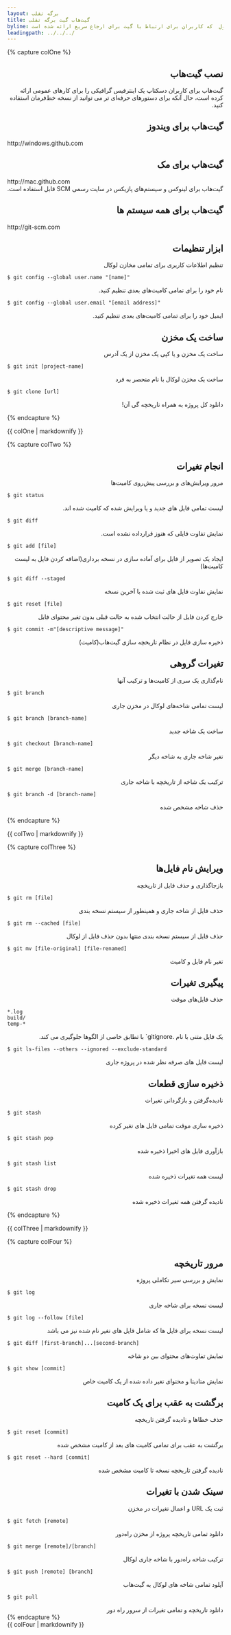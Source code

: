 ```yaml
---
layout: برگه تقلب
title: گیت‌هاب گیت برگه تقلب
byline: گیت یک سیستم کنترل نسخه توزیع‌شده که برای تسهیل فعالیت‌های گیت بر روی لپ‌تاپ یا دسکتپاب می‌باشد. این برگه تقلب خلاصه شده دستورهای معمول  که کاربران برای ارتباط با گیت برای ارجاع سریع ارائه شده است.
leadingpath: ../../../
---
```


{% capture colOne %}
<h2 dir="rtl">نصب گیت‌هاب</h2>
<div dir="rtl">
گبت‌هاب برای کاربران دسکتاپ یک اینترفیس گرافیکی را برای کارهای عمومی ارائه کرده است، حال آنکه برای دستور‌های حرفه‌ای تر می توانید از نسخه خط‌فرمان استفاده کنید.
</div>

<h2 dir="rtl">گیت‌هاب برای ویندوز</h2>
http://windows.github.com

<h2 dir="rtl">گیت‌هاب برای مک</h2>
http://mac.github.com

<div dir="rtl">
گیت‌هاب برای لینوکس و سیستم‌های پازیکس در سایت رسمی SCM قابل استفاده است.
</div>

<h2 dir="rtl">گیت‌هاب برای همه سیستم ها</h2>
http://git-scm.com

<h2 dir="rtl">ابزار تنظیمات</h2>
<div dir="rtl">
تنظیم اطلاعات کاربری برای تمامی مخازن لوکال
</div>

```$ git config --global user.name "[name]"```

<div dir="rtl">
نام خود را برای تمامی کامیت‌های بعدی تنظیم کنید.
</div>



```$ git config --global user.email "[email address]"```

<div dir="rtl">
ایمیل خود را برای تمامی کامیت‌های بعدی تنظیم کنید.
</div>



<h2 dir="rtl">ساخت یک مخزن</h2>
<div dir="rtl">
ساخت یک مخزن و یا کپی یک مخزن از یک آدرس
</div>



```$ git init [project-name]```

<div dir="rtl">
ساخت یک مخزن لوکال با نام منحصر به فرد
</div>



```$ git clone [url]```

<div dir="rtl">
دانلود کل پروژه به همراه تاریخچه گی آن!
</div>


{% endcapture %}
<div class="col-md-6">
{{ colOne | markdownify }}
</div>


{% capture colTwo %}

<h2 dir="rtl">انجام تغیرات</h2>
<div dir="rtl">
مرور ویرایش‌های و بررسی پیش‌روی کامیت‌ها
</div>


```$ git status```

<div dir="rtl">
لیست تمامی فایل های جدید و یا ویرایش شده که کامیت شده اند.
</div>



```$ git diff```

<div dir="rtl">
نمایش تفاوت فایلی که هنوز قرارداده نشده است.
</div>


```$ git add [file]```

<div dir="rtl">
ایجاد یک تصویر از فایل برای آماده سازی در نسخه برداری(اضافه کردن فایل به لیست کامیت‌ها)
</div>



```$ git diff --staged```

<div dir="rtl">
نمایش تفاوت فایل های ثبت شده با آخرین نسخه
</div>



```$ git reset [file]```

<div dir="rtl">
خارج کردن فایل از حالت انتخاب شده به حالت قبلی بدون تغیر محتوای فایل
</div>



```$ git commit -m"[descriptive message]"```

<div dir="rtl">
ذخیره سازی فایل در نظام تاریخچه سازی گیت‌هاب(کامیت)
</div>


<h2 dir="rtl">تغیرات گروهی</h2>
<div dir="rtl">
نام‌گذاری یک سری از کامیت‌ها و ترکیب‌ آنها
</div>



```$ git branch```

<div dir="rtl">
لیست تمامی شاخه‌های لوکال در مخزن جاری
</div>



```$ git branch [branch-name]```

<div dir="rtl">
ساخت یک شاخه جدید
</div>



```$ git checkout [branch-name]```

<div dir="rtl">
تغیر شاخه جاری به شاخه دیگر
</div>



```$ git merge [branch-name]```

<div dir="rtl">
ترکیب یک شاخه از تاریخچه با شاخه جاری
</div>



```$ git branch -d [branch-name]```

<div dir="rtl">
حذف شاخه مشخص شده
</div>

{% endcapture %}
<div class="col-md-6">
{{ colTwo | markdownify }}
</div>
<div class="clearfix"></div>


{% capture colThree %}

<h2 dir="rtl">ویرایش نام فایل‌ها</h2>
<div dir="rtl">
بازجاگذاری و حذف فایل از تاریخچه
</div>



```$ git rm [file]```

<div dir="rtl">
حذف فایل از شاخه جاری و همینطور از سیستم نسخه بندی
</div>


```$ git rm --cached [file]```

<div dir="rtl">
حذف فایل از سیستم نسخه بندی منتها بدون حذف فایل از لوکال
</div>


```$ git mv [file-original] [file-renamed]```

<div dir="rtl">
تغیر نام فایل و کامیت
</div>


<h2 dir="rtl">پیگیری تغیرات</h2>
<div dir="rtl">
حذف فایل‌های موقت
</div>


```
*.log
build/
temp-*
```
<div dir="rtl">
یک فایل متنی با نام 
.gitignore`
با تطابق خاصی از الگوها جلوگیری می کند. 
</div>



```$ git ls-files --others --ignored --exclude-standard```

<div dir="rtl">
لیست فایل های صرفه نظر شده در پروژه جاری
</div>


<h2 dir="rtl">ذخیره سازی قطعات</h2>
<div dir="rtl">
نادیده‌گرفتن و بازگردانی تغیرات
</div>



```$ git stash```

<div dir="rtl">
ذخیره سازی موقت تمامی فایل های تغیر کرده
</div>


```$ git stash pop```

<div dir="rtl">
بازآوری فایل های اخیرا ذخیره شده
</div>



```$ git stash list```

<div dir="rtl">
لیست همه تغیرات ذخیره شده
</div>



```$ git stash drop```

<div dir="rtl">
نادیده گرفتن همه تغیرات ذخیره شده
</div>

{% endcapture %}
<div class="col-md-6">
{{ colThree | markdownify }}
</div>

{% capture colFour %}

<h2 dir="rtl">مرور تاریخچه</h2>
<div dir="rtl">
نمایش و بررسی سیر تکاملی پروژه
</div>



```$ git log```

<div dir="rtl">
لیست نسخه برای شاخه جاری
</div>


```$ git log --follow [file]```

<div dir="rtl">
لیست نسخه برای فایل ها که شامل فایل های تغیر نام شده نیز می باشد
</div>



```$ git diff [first-branch]...[second-branch]```

<div dir="rtl">
نمایش تفاوت‌های محتوای بین دو شاخه
</div>


```$ git show [commit]```

<div dir="rtl">
نمایش متادیتا و محتوای تغیر داده شده از یک کامیت خاص
</div>

<h2 dir="rtl">برگشت به عقب برای یک کامیت</h2>
<div dir="rtl">
حذف خطاها و نادیده گرفتن تاریخچه
</div>


```$ git reset [commit]```

<div dir="rtl">
برگشت به عقب برای تمامی کامیت های بعد از کامیت مشخص شده
</div>


```$ git reset --hard [commit]```

<div dir="rtl">
نادیده گرفتن تاریخچه نسخه تا کامیت مشخص شده
</div>

<h2 dir="rtl">سینک شدن با تغیرات</h2>
<div dir="rtl">
ثبت یک URL و اعمال تغیرات در مخزن
</div>



```$ git fetch [remote]```

<div dir="rtl">
دانلود تمامی تاریخچه پروژه از مخزن راه‌دور
</div>


```$ git merge [remote]/[branch]```

<div dir="rtl">
ترکیب شاخه راه‌دور با شاخه جاری لوکال
</div>


```$ git push [remote] [branch]```

<div dir="rtl">
آپلود تمامی شاخه های لوکال به گیت‌هاب
</div>


```$ git pull```

<div dir="rtl">
دانلود تاریخچه و تمامی تغیرات از سرور راه دور
</div>
{% endcapture %}
<div class="col-md-6">
{{ colFour | markdownify }}
</div>
